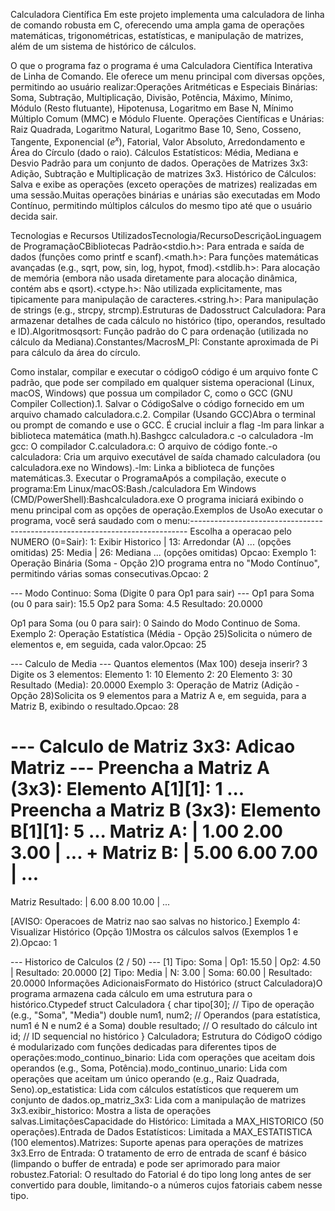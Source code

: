 Calculadora Científica
Em este projeto implementa uma calculadora de linha de comando robusta em C, oferecendo uma ampla gama de operações matemáticas, trigonométricas, estatísticas, e manipulação de matrizes, além de um sistema de histórico de cálculos.

O que o programa faz o programa é uma Calculadora Científica Interativa de Linha de Comando.
Ele oferece um menu principal com diversas opções, permitindo ao usuário realizar:Operações Aritméticas e Especiais Binárias: Soma, Subtração, Multiplicação, Divisão, Potência, Máximo, Mínimo, Módulo (Resto flutuante), Hipotenusa, Logaritmo em Base N, Mínimo Múltiplo Comum (MMC) e Módulo Fluente.
Operações Científicas e Unárias: Raiz Quadrada, Logaritmo Natural, Logaritmo Base 10, Seno, Cosseno, Tangente, Exponencial ($e^x$), Fatorial, Valor Absoluto, Arredondamento e Área do Círculo (dado o raio).
Cálculos Estatísticos: Média, Mediana e Desvio Padrão para um conjunto de dados.
Operações de Matrizes 3x3: Adição, Subtração e Multiplicação de matrizes 3x3.
Histórico de Cálculos: Salva e exibe as operações (exceto operações de matrizes) realizadas em uma sessão.Muitas operações binárias e unárias são executadas em Modo Contínuo, permitindo múltiplos cálculos do mesmo tipo até que o usuário decida sair.

Tecnologias e Recursos UtilizadosTecnologia/RecursoDescriçãoLinguagem de ProgramaçãoCBibliotecas Padrão<stdio.h>: Para entrada e saída de dados (funções como printf e scanf).<math.h>: Para funções matemáticas avançadas (e.g., sqrt, pow, sin, log, hypot, fmod).<stdlib.h>: Para alocação de memória (embora não usada diretamente para alocação dinâmica, contém abs e qsort).<ctype.h>: Não utilizada explicitamente, mas tipicamente para manipulação de caracteres.<string.h>: Para manipulação de strings (e.g., strcpy, strcmp).Estruturas de Dadosstruct Calculadora: Para armazenar detalhes de cada cálculo no histórico (tipo, operandos, resultado e ID).Algoritmosqsort: Função padrão do C para ordenação (utilizada no cálculo da Mediana).Constantes/MacrosM_PI: Constante aproximada de Pi para cálculo da área do círculo.

Como instalar, compilar e executar o códigoO código é um arquivo fonte C padrão, que pode ser compilado em qualquer sistema operacional (Linux, macOS, Windows) que possua um compilador C, como o GCC (GNU Compiler Collection).1. Salvar o CódigoSalve o código fornecido em um arquivo chamado calculadora.c.2. Compilar (Usando GCC)Abra o terminal ou prompt de comando e use o GCC. É crucial incluir a flag -lm para linkar a biblioteca matemática (math.h).Bashgcc calculadora.c -o calculadora -lm
gcc: O compilador C.calculadora.c: O arquivo de código fonte.-o calculadora: Cria um arquivo executável de saída chamado calculadora (ou calculadora.exe no Windows).-lm: Linka a biblioteca de funções matemáticas.3. Executar o ProgramaApós a compilação, execute o programa:Em Linux/macOS:Bash./calculadora
Em Windows (CMD/PowerShell):Bashcalculadora.exe
O programa iniciará exibindo o menu principal com as opções de operação.Exemplos de UsoAo executar o programa, você será saudado com o menu:-----------------------------------------------------------------------------
Escolha a operacao pelo NUMERO (0=Sair):
 1: Exibir Historico      | 13: Arredondar (A)
 ... (opções omitidas)
25: Media | 26: Mediana
... (opções omitidas)
Opcao: 
Exemplo 1: Operação Binária (Soma - Opção 2)O programa entra no "Modo Contínuo", permitindo várias somas consecutivas.Opcao: 2

--- Modo Continuo: Soma (Digite 0 para Op1 para sair) ---
Op1 para Soma (ou 0 para sair): 15.5
Op2 para Soma: 4.5
Resultado: 20.0000

Op1 para Soma (ou 0 para sair): 0
Saindo do Modo Continuo de Soma.
Exemplo 2: Operação Estatística (Média - Opção 25)Solicita o número de elementos e, em seguida, cada valor.Opcao: 25

--- Calculo de Media ---
Quantos elementos (Max 100) deseja inserir? 3
Digite os 3 elementos:
Elemento 1: 10
Elemento 2: 20
Elemento 3: 30
Resultado (Media): 20.0000
Exemplo 3: Operação de Matriz (Adição - Opção 28)Solicita os 9 elementos para a Matriz A e, em seguida, para a Matriz B, exibindo o resultado.Opcao: 28

--- Calculo de Matriz 3x3: Adicao Matriz ---
Preencha a Matriz A (3x3):
Elemento A[1][1]: 1
...
Preencha a Matriz B (3x3):
Elemento B[1][1]: 5
...
Matriz A:
|     1.00      2.00      3.00 |
...
+
Matriz B:
|     5.00      6.00      7.00 |
...
=
Matriz Resultado:
|     6.00      8.00     10.00 |
...

[AVISO: Operacoes de Matriz nao sao salvas no historico.]
Exemplo 4: Visualizar Histórico (Opção 1)Mostra os cálculos salvos (Exemplos 1 e 2).Opcao: 1

--- Historico de Calculos (2 / 50) ---
[1] Tipo: Soma                      | Op1: 15.50      | Op2: 4.50       | Resultado: 20.0000
[2] Tipo: Media                     | N: 3.00    | Soma: 60.00      | Resultado: 20.0000
Informações AdicionaisFormato do Histórico (struct Calculadora)O programa armazena cada cálculo em uma estrutura para o histórico.Ctypedef struct Calculadora {
    char tipo[30];      // Tipo de operação (e.g., "Soma", "Media")
    double num1, num2;  // Operandos (para estatística, num1 é N e num2 é a Soma)
    double resultado;   // O resultado do cálculo
    int id;             // ID sequencial no histórico
} Calculadora;
Estrutura do CódigoO código é modularizado com funções dedicadas para diferentes tipos de operações:modo_continuo_binario: Lida com operações que aceitam dois operandos (e.g., Soma, Potência).modo_continuo_unario: Lida com operações que aceitam um único operando (e.g., Raiz Quadrada, Seno).op_estatistica: Lida com cálculos estatísticos que requerem um conjunto de dados.op_matriz_3x3: Lida com a manipulação de matrizes 3x3.exibir_historico: Mostra a lista de operações salvas.LimitaçõesCapacidade do Histórico: Limitada a MAX_HISTORICO (50 operações).Entrada de Dados Estatísticos: Limitada a MAX_ESTATISTICA (100 elementos).Matrizes: Suporte apenas para operações de matrizes 3x3.Erro de Entrada: O tratamento de erro de entrada de scanf é básico (limpando o buffer de entrada) e pode ser aprimorado para maior robustez.Fatorial: O resultado do Fatorial é do tipo long long antes de ser convertido para double, limitando-o a números cujos fatoriais cabem nesse tipo.
